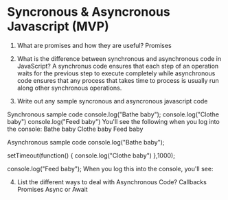 # Syncronous & Asyncronous Javascript (MVP)

1. What are promises and how they are useful?
Promises 

2. What is the difference between synchronous and asynchronous code in JavaScript?
A synchronus code ensures that each step of an operation waits for the previous step to execute completely while asynchronous code ensures that any process that takes time to process is usually run along other synchronous operations.
3. Write out any sample syncronous and asyncronous javascript code

Synchronous sample code
console.log("Bathe baby");
console.log("Clothe baby")
console.log("Feed baby")
You'll see the following when you log into the console:
Bathe baby
Clothe baby
Feed baby

Asynchronous sample code 
console.log("Bathe baby");

setTimeout(function() {
  console.log("Clothe baby")
},1000);

console.log("Feed baby");
When you log this into the console, you'll see:


4. List the different ways to deal with Asynchronous Code?
Callbacks
Promises
Async or Await